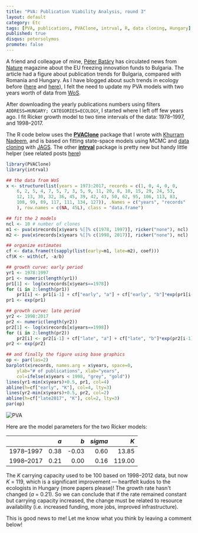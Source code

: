 ```yaml
---
title: "PVA: Publication Viability Analysis, round 3"
layout: default
category: Etc
tags: [PVA, publications, PVAClone, intrval, R, data cloning, Hungary]
published: true
disqus: petersolymos
promote: false
---
```


A friend and colleague of mine, [P&eacute;ter Bat&aacute;ry](https://sites.google.com/site/pbatary/)
has circulated news from [Nature](https://www.nature.com/articles/d41586-018-01374-x)
magazine about the EU freezing innovation funds to Bulgaria.
The article had a figure about publication trends for
Bulgaria, compared with Romania and Hungary.
As I have blogged about such trends in ecology before
([here](http://okologiablog.hu/node/219) and 
[here](http://peter.solymos.org/etc/2016/08/30/my-first-blog-post-was-a-guest-post.html)), 
I felt the need to update my PVA models
with two years worth of data from [WoS](https://webofknowledge.com/).

After downloading the yearly publications numbers
using filters `ADDRESS=HUNGARY; CATEGORIES=ECOLOGY`,
I started where I left off few years ago. I fit Ricker growth model
to two time intervals of the data: 1978&ndash;1997, and 1998&ndash;2017.

The R code below uses the [**PVAClone**]( https://CRAN.R-project.org/package=PVAClone) package
that I wrote with [Khurram Nadeem](https://www.researchgate.net/profile/Khurram_Nadeem),
and is based on fitting state-space models using 
MCMC and [data cloning](http://datacloning.org/) with [JAGS](http://mcmc-jags.sourceforge.net/).
The other [**intrval**](https://CRAN.R-project.org/package=interval) package is pretty new but handy little helper
(see related posts [here](http://peter.solymos.org/tags.html#intrval))

```R
library(PVAClone)
library(intrval)

## the data from WoS
x <- structure(list(years = 1973:2017, records = c(1, 0, 4, 0, 0,
    6, 2, 5, 4, 7, 5, 7, 3, 5, 9, 11, 20, 8, 10, 15, 29, 24, 53,
    12, 13, 30, 32, 36, 45, 39, 42, 43, 50, 62, 95, 106, 113, 83,
    108, 99, 89, 117, 111, 134, 127)), .Names = c("years", "records"
    ), row.names = c(NA, 45L), class = "data.frame")

## fit the 2 models
ncl <- 10 # number of clones
m1 <- pva(x$records[x$years %[]% c(1978, 1997)], ricker("none"), ncl)
m2 <- pva(x$records[x$years %[]% c(1998, 2017)], ricker("none"), ncl)

## organize estimates
cf <- data.frame(t(sapply(list(early=m1, late=m2), coef)))
cf$K <- with(cf, -a/b)

## growth curve: early period
yr1 <- 1978:1997
pr1 <- numeric(length(yr1))
pr1[1] <- log(x$records[x$years==1978])
for (i in 2:length(pr1))
    pr1[i] <- pr1[i-1] + cf["early", "a"] + cf["early", "b"]*exp(pr1[i-1])
pr1 <- exp(pr1)

## growth curve: late period
yr2 <- 1998:2017
pr2 <- numeric(length(yr2))
pr2[1] <- log(x$records[x$years==1998])
for (i in 2:length(pr2))
    pr2[i] <- pr2[i-1] + cf["late", "a"] + cf["late", "b"]*exp(pr2[i-1])
pr2 <- exp(pr2)

## and finally the figure using base graphics
op <- par(las=2)
barplot(x$records, names.arg = x$years, space=0,
    ylab="# of publications", xlab="years",
    col=ifelse(x$years < 1998, "grey", "gold"))
lines(yr1-min(x$years)+0.5, pr1, col=4)
abline(h=cf["early", "K"], col=4, lty=3)
lines(yr2-min(x$years)+0.5, pr2, col=2)
abline(h=cf["late2017", "K"], col=2, lty=3)
par(op)
```

<img src="{{ site.baseurl }}/images/2018/02/06/pva-3.png" class="img-responsive" alt="PVA">

Here are the model parameters for the two Ricker models:

|                |  *a*|  *b*| *sigma*|     *K*|
|:---------------|----:|-----:|------:|-------:|
|1978&ndash;1997 | 0.38| -0.03|   0.60|   13.85|
|1998&ndash;2017 | 0.21|  0.00|   0.16|  119.00|

The *K* carrying capacity used to be 100 based on 
1998&ndash;2012 data, but now *K* = 119, which is
a significant improvement &mdash; heartfelt kudos to the ecologists in Hungary
(more papers please)!
The growth rate hasn't changed (*a* = 0.21).
So we can conclude that if the rate remained constant
but carrying capacity increased, the change must be
related to resource availability
(i.e. increased funding, more jobs, improved infrastructure).

This is good news to me! Let me know what you think by leaving a comment below!
